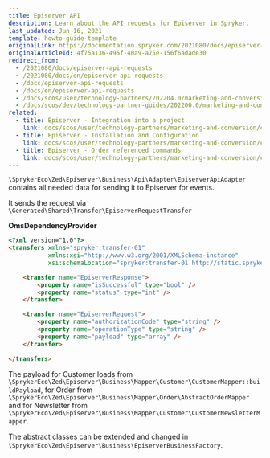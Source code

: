 ```yaml
---
title: Episerver API
description: Learn about the API requests for Episerver in Spryker.
last_updated: Jun 16, 2021
template: howto-guide-template
originalLink: https://documentation.spryker.com/2021080/docs/episerver-api-requests
originalArticleId: 4f75a136-495f-40a9-a75e-156f6adade30
redirect_from:
  - /2021080/docs/episerver-api-requests
  - /2021080/docs/en/episerver-api-requests
  - /docs/episerver-api-requests
  - /docs/en/episerver-api-requests
  - /docs/scos/user/technology-partners/202204.0/marketing-and-conversion/customer-communication/episerver/technical-details-and-howtos/episerver-api-requests.html  
  - /docs/scos/dev/technology-partner-guides/202200.0/marketing-and-conversion/customer-communication/episerver/episerver-api.html
related:
  - title: Episerver - Integration into a project
    link: docs/scos/user/technology-partners/marketing-and-conversion/customer-communication/episerver/integrating-episerver.html
  - title: Episerver - Installation and Configuration
    link: docs/scos/user/technology-partners/marketing-and-conversion/customer-communication/episerver/installing-and-configuring-episerver.html
  - title: Episerver - Order referenced commands
    link: docs/scos/user/technology-partners/marketing-and-conversion/customer-communication/episerver/technical-details-and-howtos/episerver-order-referenced-commands.html
---
```


`\SprykerEco\Zed\Episerver\Business\Api\Adapter\EpiserverApiAdapter` contains all needed data for sending it to Episerver for events.

It sends the request via `\Generated\Shared\Transfer\EpiserverRequestTransfer`

**OmsDependencyProvider**

```html
<?xml version="1.0"?>
<transfers xmlns="spryker:transfer-01"
           xmlns:xsi="http://www.w3.org/2001/XMLSchema-instance"
           xsi:schemaLocation="spryker:transfer-01 http://static.spryker.com/transfer-01.xsd" >

    <transfer name="EpiserverResponse">
        <property name="isSuccessful" type="bool" />
        <property name="status" type="int" />
    </transfer>

    <transfer name="EpiserverRequest">
        <property name="authorizationCode" type="string" />
        <property name="operationType" type="string" />
        <property name="payload" type="array" />
    </transfer>

</transfers>
```

The payload for Customer loads from `\SprykerEco\Zed\Episerver\Business\Mapper\Customer\CustomerMapper::buildPayload`, for Order from `\SprykerEco\Zed\Episerver\Business\Mapper\Order\AbstractOrderMapper` and for Newsletter from `\SprykerEco\Zed\Episerver\Business\Mapper\Customer\CustomerNewsletterMapper`.

The abstract classes can be extended and changed in `\SprykerEco\Zed\Episerver\Business\EpiserverBusinessFactory`.
